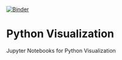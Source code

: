 [![Binder](https://mybinder.org/badge.svg)](https://mybinder.org/v2/gh/swchen888/Python-Visualization.git/master)

# Python Visualization
Jupyter Notebooks for Python Visualization
